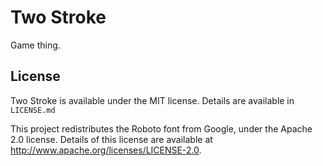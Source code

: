 # Two Stroke
Game thing.

## License
Two Stroke is available under the MIT license. Details are available in `LICENSE.md`

This project redistributes the Roboto font from Google, under the Apache 2.0 license. Details of this license are available at http://www.apache.org/licenses/LICENSE-2.0.